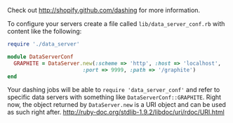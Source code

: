 Check out http://shopify.github.com/dashing for more information.

To configure your servers create a file called `lib/data_server_conf.rb` with content like the following:

```ruby
require './data_server'

module DataServerConf
  GRAPHITE = DataServer.new(:scheme => 'http', :host => 'localhost',
                        :port => 9999, :path => '/graphite')
end
```

Your dashing jobs will be able to `require 'data_server_conf'` and refer to specific data servers with something like `DataServerConf::GRAPHITE`. Right now, the object returned by `DataServer.new` is a URI object and can be used as such right after. <http://ruby-doc.org/stdlib-1.9.2/libdoc/uri/rdoc/URI.html>
